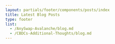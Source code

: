 ```yaml
---
layout: partials/footer/components/posts/index
title: Latest Blog Posts
type: footer
list:
  - /AnySwap-Avalanche/blog.md
  - /CBDCs-Additional-Thoughts/blog.md
---
```

